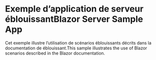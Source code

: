 # <a name="blazor-server-sample-app"></a><span data-ttu-id="bda65-101">Exemple d’application de serveur éblouissant</span><span class="sxs-lookup"><span data-stu-id="bda65-101">Blazor Server Sample App</span></span>

<span data-ttu-id="bda65-102">Cet exemple illustre l’utilisation de scénarios éblouissants décrits dans la documentation de éblouissant.</span><span class="sxs-lookup"><span data-stu-id="bda65-102">This sample illustrates the use of Blazor scenarios described in the Blazor documentation.</span></span>
